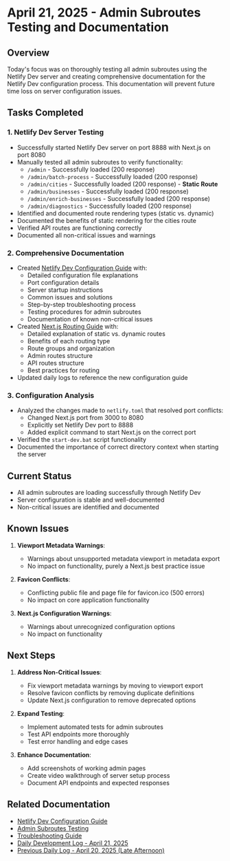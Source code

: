# April 21, 2025 - Admin Subroutes Testing and Documentation

## Overview

Today's focus was on thoroughly testing all admin subroutes using the Netlify Dev server and creating comprehensive documentation for the Netlify Dev configuration process. This documentation will prevent future time loss on server configuration issues.

## Tasks Completed

### 1. Netlify Dev Server Testing

- Successfully started Netlify Dev server on port 8888 with Next.js on port 8080
- Manually tested all admin subroutes to verify functionality:
  - `/admin` - Successfully loaded (200 response)
  - `/admin/batch-process` - Successfully loaded (200 response)
  - `/admin/cities` - Successfully loaded (200 response) - **Static Route**
  - `/admin/businesses` - Successfully loaded (200 response)
  - `/admin/enrich-businesses` - Successfully loaded (200 response)
  - `/admin/diagnostics` - Successfully loaded (200 response)
- Identified and documented route rendering types (static vs. dynamic)
- Documented the benefits of static rendering for the cities route
- Verified API routes are functioning correctly
- Documented all non-critical issues and warnings

### 2. Comprehensive Documentation

- Created [Netlify Dev Configuration Guide](./netlify-dev-configuration-guide.md) with:
  - Detailed configuration file explanations
  - Port configuration details
  - Server startup instructions
  - Common issues and solutions
  - Step-by-step troubleshooting process
  - Testing procedures for admin subroutes
  - Documentation of known non-critical issues
- Created [Next.js Routing Guide](./nextjs-routing-guide.md) with:
  - Detailed explanation of static vs. dynamic routes
  - Benefits of each routing type
  - Route groups and organization
  - Admin routes structure
  - API routes structure
  - Best practices for routing
- Updated daily logs to reference the new configuration guide

### 3. Configuration Analysis

- Analyzed the changes made to `netlify.toml` that resolved port conflicts:
  - Changed Next.js port from 3000 to 8080
  - Explicitly set Netlify Dev port to 8888
  - Added explicit command to start Next.js on the correct port
- Verified the `start-dev.bat` script functionality
- Documented the importance of correct directory context when starting the server

## Current Status

- All admin subroutes are loading successfully through Netlify Dev
- Server configuration is stable and well-documented
- Non-critical issues are identified and documented

## Known Issues

1. **Viewport Metadata Warnings**:
   - Warnings about unsupported metadata viewport in metadata export
   - No impact on functionality, purely a Next.js best practice issue

2. **Favicon Conflicts**:
   - Conflicting public file and page file for favicon.ico (500 errors)
   - No impact on core application functionality

3. **Next.js Configuration Warnings**:
   - Warnings about unrecognized configuration options
   - No impact on functionality

## Next Steps

1. **Address Non-Critical Issues**:
   - Fix viewport metadata warnings by moving to viewport export
   - Resolve favicon conflicts by removing duplicate definitions
   - Update Next.js configuration to remove deprecated options

2. **Expand Testing**:
   - Implement automated tests for admin subroutes
   - Test API endpoints more thoroughly
   - Test error handling and edge cases

3. **Enhance Documentation**:
   - Add screenshots of working admin pages
   - Create video walkthrough of server setup process
   - Document API endpoints and expected responses

## Related Documentation

- [Netlify Dev Configuration Guide](./netlify-dev-configuration-guide.md)
- [Admin Subroutes Testing](./admin-subroutes-testing.md)
- [Troubleshooting Guide](./troubleshooting-guide.md)
- [Daily Development Log - April 21, 2025](./2025-04-21-daily-log.md)
- [Previous Daily Log - April 20, 2025 (Late Afternoon)](./2025-04-20-4.md)
